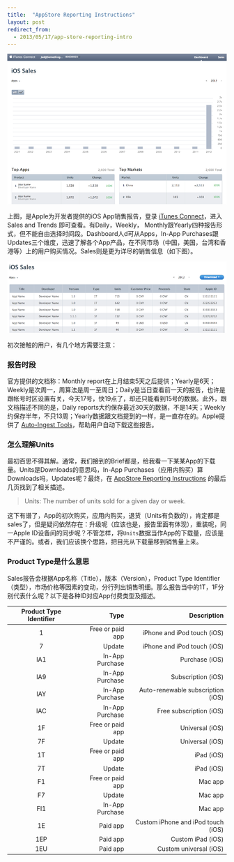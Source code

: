 ```yaml
---
title:  "AppStore Reporting Instructions"
layout: post
redirect_from:
  - 2013/05/17/app-store-reporting-intro
---
```


![AppStoreDashboard](/files/2013/05/17/AppStoreDashboard.png)

上图，是Apple为开发者提供的iOS App销售报告，登录 [iTunes Connect][iTunes Connect]，进入 Sales and Trends 即可查看。有Daily，Weekly， Monthly跟Yearly四种报告形式，但不能自由选择时间段。Dashboard人d可从Apps，In-App Purchases跟Updates三个维度，迅速了解各个App产品，在不同市场（中国，美国，台湾和香港等）上的用户购买情况。Sales则是更为详尽的销售信息（如下图）。

![AppStoreSales](/files/2013/05/17/AppStoreSales.png)

初次接触的用户，有几个地方需要注意：

### 报告时段
官方提供的文档称：Monthly report在上月结束5天之后提供；Yearly是6天；Weekly是次周一，周算法是周一至周日；Daily是当日查看前一天的报告，也许是跟帐号时区设置有关，今天17号，快19点了，却还只能看到15号的数据。此外，跟文档描述不同的是，Daily reports大约保存最近30天的数据，不是14天；Weekly约保存半年，不只13周；Yearly数据跟文档提到的一样，是一直存在的。Apple提供了 [Auto-Ingest Tools][Auto-Ingest Tools]，帮助用户自动下载这些报告。

### 怎么理解Units
最初百思不得其解。通常，我们接到的Brief都是，给我看一下某某App的下载量。Units是Downloads的意思吗，In-App Purchases（应用内购买）算Downloads吗，Updates呢？最终，在 [AppStore Reporting Instructions][AppStore Reporting Instructions] 的最后几页找到了相关描述。

> Units: The number of units sold for a given day or week.

这下有谱了，App的初次购买，应用内购买，退货（Units有负数的），肯定都是sales了，但是疑问依然存在：升级呢（应该也是，报告里面有体现），重装呢，同一Apple ID设备间的同步呢？不管怎样，将`Units`数据当作App的下载量，应该是不严谨的。或者，我们应该换个思路，把目光从下载量移到销售量上来。

### Product Type是什么意思
Sales报告会根据App名称（Title），版本（Version），Product Type Identifier（类型），市场价格等因素的变动，分行列出销售明细。那么报告当中的1T，1F分别代表什么呢？以下是各种ID对应App付费类型及描述。

Product Type Identifier | Type | Description
:-----------: | ------------: | ------------:
1 | Free or paid app | iPhone and iPod touch (iOS)
7 | Update | iPhone and iPod touch (iOS)
IA1 | In-App Purchase | Purchase (iOS)
IA9 | In-App Purchase | Subscription (iOS)
IAY | In-App Purchase | Auto-renewable subscription (iOS)
IAC | In-App Purchase | Free subscription (iOS)
1F | Free or paid app | Universal (iOS)
7F | Update | Universal (iOS)
1T | Free or paid app | iPad (iOS)
7T | Update | iPad (iOS)
F1 | Free or paid app | Mac app
F7 | Update | Mac app
FI1 | In-App Purchase | Mac app
1E | Paid app | Custom iPhone and iPod touch (iOS)
1EP | Paid app | Custom iPad (iOS)
1EU | Paid app | Custom universal (iOS)


[iTunes Connect]: https://itunesconnect.apple.com
[Auto-Ingest Tools]: http://apple.com/itunesnews/docs/Autoingestion.class.zip
[AppStore Reporting Instructions]: https://dl.dropboxusercontent.com/u/25292293/AppStoreReportingInstructions.pdf
